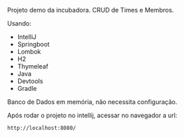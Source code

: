 Projeto demo da incubadora. CRUD de Times e Membros.

Usando:

* IntelliJ
* Springboot
* Lombok
* H2
* Thymeleaf
* Java
* Devtools
* Gradle

Banco de Dados em memória, não necessita configuração.

Após rodar o projeto no intellij, acessar no navegador a url:

```http://localhost:8080/```
